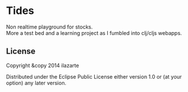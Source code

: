 # Tides

Non realtime playground for stocks.  
More a test bed and a learning project as I fumbled into clj/cljs webapps.

## License

Copyright &copy 2014 ilazarte

Distributed under the Eclipse Public License either version 1.0 or (at
your option) any later version.
